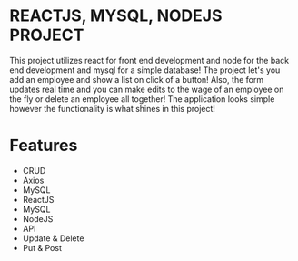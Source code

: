 # REACTJS, MYSQL, NODEJS PROJECT #

This project utilizes react for front end development and node for the back end development and mysql for a simple database! The project let's you add an employee and show
a list on click of a button! Also, the form updates real time and you can make edits to the wage of an employee on the fly or delete an employee all together! The application looks simple
however the functionality is what shines in this project!




# Features
- CRUD
- Axios
- MySQL
- ReactJS 
- MySQL
- NodeJS 
- API 
- Update & Delete
- Put & Post
